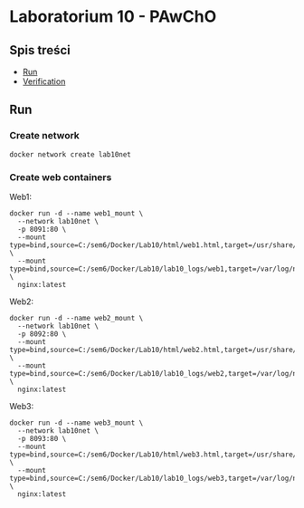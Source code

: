 # Laboratorium 10 - PAwChO

## Spis treści
* [Run](#run)
* [Verification](#verification)

## Run

### Create network
```
docker network create lab10net
```

### Create web containers
Web1:
```
docker run -d --name web1_mount \
  --network lab10net \
  -p 8091:80 \
  --mount type=bind,source=C:/sem6/Docker/Lab10/html/web1.html,target=/usr/share/nginx/html/index.html,readonly \
  --mount type=bind,source=C:/sem6/Docker/Lab10/lab10_logs/web1,target=/var/log/nginx \
  nginx:latest
```
Web2:
```
docker run -d --name web2_mount \
  --network lab10net \
  -p 8092:80 \
  --mount type=bind,source=C:/sem6/Docker/Lab10/html/web2.html,target=/usr/share/nginx/html/index.html,readonly \
  --mount type=bind,source=C:/sem6/Docker/Lab10/lab10_logs/web2,target=/var/log/nginx \
  nginx:latest
```
Web3:
```
docker run -d --name web3_mount \
  --network lab10net \
  -p 8093:80 \
  --mount type=bind,source=C:/sem6/Docker/Lab10/html/web3.html,target=/usr/share/nginx/html/index.html,readonly \
  --mount type=bind,source=C:/sem6/Docker/Lab10/lab10_logs/web3,target=/var/log/nginx \
  nginx:latest
```